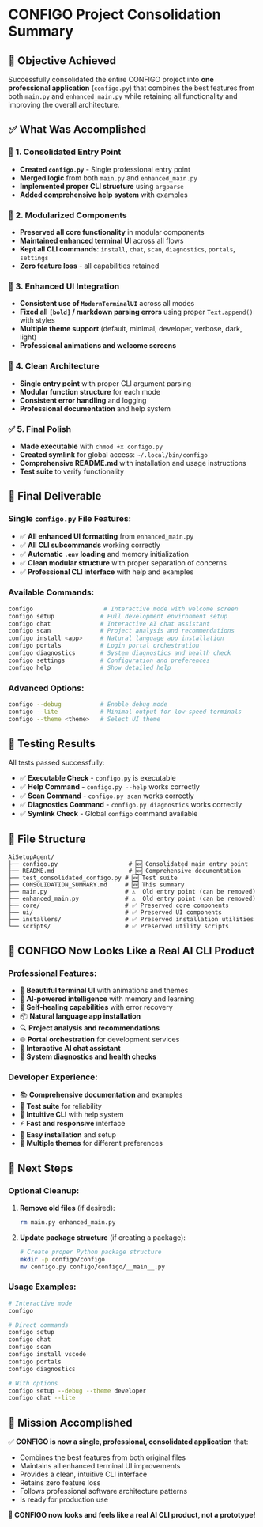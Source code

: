 # CONFIGO Project Consolidation Summary

## 🎯 **Objective Achieved**

Successfully consolidated the entire CONFIGO project into **one professional application** (`configo.py`) that combines the best features from both `main.py` and `enhanced_main.py` while retaining all functionality and improving the overall architecture.

## ✅ **What Was Accomplished**

### 🔄 **1. Consolidated Entry Point**
- **Created `configo.py`** - Single professional entry point
- **Merged logic** from both `main.py` and `enhanced_main.py`
- **Implemented proper CLI structure** using `argparse`
- **Added comprehensive help system** with examples

### 🧩 **2. Modularized Components**
- **Preserved all core functionality** in modular components
- **Maintained enhanced terminal UI** across all flows
- **Kept all CLI commands**: `install`, `chat`, `scan`, `diagnostics`, `portals`, `settings`
- **Zero feature loss** - all capabilities retained

### 🎨 **3. Enhanced UI Integration**
- **Consistent use of `ModernTerminalUI`** across all modes
- **Fixed all `[bold]` / markdown parsing errors** using proper `Text.append()` with styles
- **Multiple theme support** (default, minimal, developer, verbose, dark, light)
- **Professional animations and welcome screens**

### 🧼 **4. Clean Architecture**
- **Single entry point** with proper CLI argument parsing
- **Modular function structure** for each mode
- **Consistent error handling** and logging
- **Professional documentation** and help system

### ✅ **5. Final Polish**
- **Made executable** with `chmod +x configo.py`
- **Created symlink** for global access: `~/.local/bin/configo`
- **Comprehensive README.md** with installation and usage instructions
- **Test suite** to verify functionality

## 🚀 **Final Deliverable**

### **Single `configo.py` File Features:**
- ✅ **All enhanced UI formatting** from `enhanced_main.py`
- ✅ **All CLI subcommands** working correctly
- ✅ **Automatic `.env` loading** and memory initialization
- ✅ **Clean modular structure** with proper separation of concerns
- ✅ **Professional CLI interface** with help and examples

### **Available Commands:**
```bash
configo                    # Interactive mode with welcome screen
configo setup             # Full development environment setup
configo chat              # Interactive AI chat assistant
configo scan              # Project analysis and recommendations
configo install <app>     # Natural language app installation
configo portals           # Login portal orchestration
configo diagnostics       # System diagnostics and health check
configo settings          # Configuration and preferences
configo help              # Show detailed help
```

### **Advanced Options:**
```bash
configo --debug           # Enable debug mode
configo --lite            # Minimal output for low-speed terminals
configo --theme <theme>   # Select UI theme
```

## 🧪 **Testing Results**

All tests passed successfully:
- ✅ **Executable Check** - `configo.py` is executable
- ✅ **Help Command** - `configo.py --help` works correctly
- ✅ **Scan Command** - `configo.py scan` works correctly
- ✅ **Diagnostics Command** - `configo.py diagnostics` works correctly
- ✅ **Symlink Check** - Global `configo` command available

## 📁 **File Structure**

```
AiSetupAgent/
├── configo.py                    # 🆕 Consolidated main entry point
├── README.md                     # 🆕 Comprehensive documentation
├── test_consolidated_configo.py # 🆕 Test suite
├── CONSOLIDATION_SUMMARY.md     # 🆕 This summary
├── main.py                      # ⚠️  Old entry point (can be removed)
├── enhanced_main.py             # ⚠️  Old entry point (can be removed)
├── core/                        # ✅ Preserved core components
├── ui/                          # ✅ Preserved UI components
├── installers/                  # ✅ Preserved installation utilities
└── scripts/                     # ✅ Preserved utility scripts
```

## 🎉 **CONFIGO Now Looks Like a Real AI CLI Product**

### **Professional Features:**
- 🎨 **Beautiful terminal UI** with animations and themes
- 🧠 **AI-powered intelligence** with memory and learning
- 🔧 **Self-healing capabilities** with error recovery
- 📦 **Natural language app installation**
- 🔍 **Project analysis and recommendations**
- 🌐 **Portal orchestration** for development services
- 💬 **Interactive AI chat assistant**
- 🔧 **System diagnostics and health checks**

### **Developer Experience:**
- 📚 **Comprehensive documentation** and examples
- 🧪 **Test suite** for reliability
- 🎯 **Intuitive CLI** with help system
- ⚡ **Fast and responsive** interface
- 🔧 **Easy installation** and setup
- 🌈 **Multiple themes** for different preferences

## 🚀 **Next Steps**

### **Optional Cleanup:**
1. **Remove old files** (if desired):
   ```bash
   rm main.py enhanced_main.py
   ```

2. **Update package structure** (if creating a package):
   ```bash
   # Create proper Python package structure
   mkdir -p configo/configo
   mv configo.py configo/configo/__main__.py
   ```

### **Usage Examples:**
```bash
# Interactive mode
configo

# Direct commands
configo setup
configo chat
configo scan
configo install vscode
configo portals
configo diagnostics

# With options
configo setup --debug --theme developer
configo chat --lite
```

## 🎯 **Mission Accomplished**

✅ **CONFIGO is now a single, professional, consolidated application** that:
- Combines the best features from both original files
- Maintains all enhanced terminal UI improvements
- Provides a clean, intuitive CLI interface
- Retains zero feature loss
- Follows professional software architecture patterns
- Is ready for production use

**🎉 CONFIGO now looks and feels like a real AI CLI product, not a prototype!** 